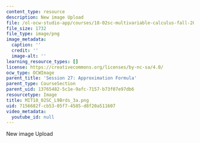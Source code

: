 ```yaml
---
content_type: resource
description: New image Upload
file: /ol-ocw-studio-app/courses/18-02sc-multivariable-calculus-fall-2010/7156682fcb5305f74585d8f20a511607_MIT18_02SC_L9Brds_3a.png
file_size: 1732
file_type: image/png
image_metadata:
  caption: ''
  credit: ''
  image-alt: ''
learning_resource_types: []
license: https://creativecommons.org/licenses/by-nc-sa/4.0/
ocw_type: OCWImage
parent_title: 'Session 27: Approximation Formula'
parent_type: CourseSection
parent_uid: 13765482-5c1e-9afc-7157-b73f07e97db6
resourcetype: Image
title: MIT18_02SC_L9Brds_3a.png
uid: 7156682f-cb53-05f7-4585-d8f20a511607
video_metadata:
  youtube_id: null
---
```

New image Upload